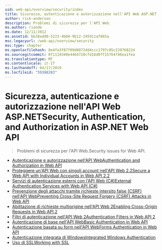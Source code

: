 ```yaml
---
uid: web-api/overview/security/index
title: Sicurezza, autenticazione e autorizzazione nell'API Web ASP.NET | Microsoft Docs
author: rick-anderson
description: Problemi di sicurezza per l'API Web.
ms.author: riande
ms.date: 12/11/2012
ms.assetid: bb38add0-5223-4b04-9b12-245911af865a
msc.legacyurl: /web-api/overview/security
msc.type: chapter
ms.openlocfilehash: 8e4fa3f87f09d8872dd4ccc1797c05c229768224
ms.sourcegitcommit: 0f1119340e4464720cfd16d0ff15764746ea1fea
ms.translationtype: MT
ms.contentlocale: it-IT
ms.lasthandoff: 04/17/2019
ms.locfileid: "59388283"
---
```

# <a name="security-authentication-and-authorization-in-aspnet-web-api"></a><span data-ttu-id="60a17-103">Sicurezza, autenticazione e autorizzazione nell'API Web ASP.NET</span><span class="sxs-lookup"><span data-stu-id="60a17-103">Security, Authentication, and Authorization in ASP.NET Web API</span></span>

> <span data-ttu-id="60a17-104">Problemi di sicurezza per l'API Web.</span><span class="sxs-lookup"><span data-stu-id="60a17-104">Security issues for Web API.</span></span>


- [<span data-ttu-id="60a17-105">Autenticazione e autorizzazione nell'API Web</span><span class="sxs-lookup"><span data-stu-id="60a17-105">Authentication and Authorization in Web API</span></span>](authentication-and-authorization-in-aspnet-web-api.md)
- [<span data-ttu-id="60a17-106">Proteggere un'API Web con singoli account nell'API Web 2.2</span><span class="sxs-lookup"><span data-stu-id="60a17-106">Secure a Web API with Individual Accounts in Web API 2.2</span></span>](individual-accounts-in-web-api.md)
- [<span data-ttu-id="60a17-107">Servizi di autenticazione esterni con l'API Web (C#)</span><span class="sxs-lookup"><span data-stu-id="60a17-107">External Authentication Services with Web API (C#)</span></span>](external-authentication-services.md)
- [<span data-ttu-id="60a17-108">Prevenzione degli attacchi tramite richieste intersito false (CSRF) nell'API Web</span><span class="sxs-lookup"><span data-stu-id="60a17-108">Preventing Cross-Site Request Forgery (CSRF) Attacks in Web API</span></span>](preventing-cross-site-request-forgery-csrf-attacks.md)
- [<span data-ttu-id="60a17-109">Abilitazione di richieste multiorigine nell'API Web 2</span><span class="sxs-lookup"><span data-stu-id="60a17-109">Enabling Cross-Origin Requests in Web API 2</span></span>](enabling-cross-origin-requests-in-web-api.md)
- [<span data-ttu-id="60a17-110">Filtri di autenticazione nell'API Web 2</span><span class="sxs-lookup"><span data-stu-id="60a17-110">Authentication Filters in Web API 2</span></span>](authentication-filters.md)
- [<span data-ttu-id="60a17-111">Autenticazione di base nell'API Web</span><span class="sxs-lookup"><span data-stu-id="60a17-111">Basic Authentication in Web API</span></span>](basic-authentication.md)
- [<span data-ttu-id="60a17-112">Autenticazione basata su form nell'API Web</span><span class="sxs-lookup"><span data-stu-id="60a17-112">Forms Authentication in Web API</span></span>](forms-authentication.md)
- [<span data-ttu-id="60a17-113">Autenticazione integrata di Windows</span><span class="sxs-lookup"><span data-stu-id="60a17-113">Integrated Windows Authentication</span></span>](integrated-windows-authentication.md)
- [<span data-ttu-id="60a17-114">Uso di SSL</span><span class="sxs-lookup"><span data-stu-id="60a17-114">Working with SSL</span></span>](working-with-ssl-in-web-api.md)
